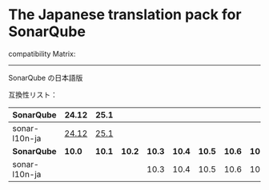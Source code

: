 # The Japanese translation pack for SonarQube

compatibility Matrix:

---

SonarQube の日本語版

互換性リスト：

| **SonarQube** | **24.12**                                                                     | **25.1**                                                                    |          |          |          |          |          |          |
| ------------- | ----------------------------------------------------------------------------- | --------------------------------------------------------------------------- | -------- | -------- | -------- | -------- | -------- | -------- |
| sonar-l10n-ja | [24.12](https://github.com/naoyayamamoto/sonar-l10n-ja/releases/tag/v24.12.0) | [25.1](https://github.com/naoyayamamoto/sonar-l10n-ja/releases/tag/v25.1.0) |          |          |          |          |          |          |
| **SonarQube** | **10.0**                                                                      | **10.1**                                                                    | **10.2** | **10.3** | **10.4** | **10.5** | **10.6** | **10.7** |
| sonar-l10n-ja |                                                                               |                                                                             |          | 10.3     | 10.4     | 10.5     | 10.6     | 10.7     |
